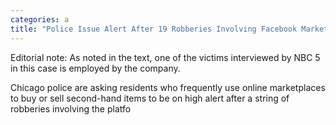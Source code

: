 ```yaml
---
categories: a
title: "Police Issue Alert After 19 Robberies Involving Facebook Marketplace Offer Up Reported in Chicago"
---
```


Editorial note: As noted in the text, one of the victims interviewed by NBC 5 in this case is employed by the company. 



Chicago police are asking residents who frequently use online marketplaces to buy or sell second-hand items to be on high alert after a string of robberies involving the platfo